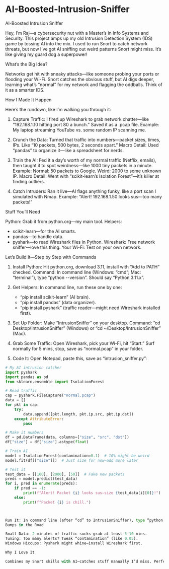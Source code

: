 # AI-Boosted-Intrusion-Sniffer
AI-Boosted Intrusion Sniffer

Hey, I’m Raj—a cybersecurity nut with a Master’s in Info Systems and Security. This project amps up my old Intrusion Detection System (IDS) game by tossing AI into the mix. I used to run Snort to catch network threats, but now I’ve got AI sniffing out weird patterns Snort might miss. It’s like giving my guard dog a superpower!

What’s the Big Idea?

Networks get hit with sneaky attacks—like someone probing your ports or flooding your Wi-Fi. Snort catches the obvious stuff, but AI digs deeper, learning what’s “normal” for my network and flagging the oddballs. Think of it as a smarter IDS.

How I Made It Happen

Here’s the rundown, like I’m walking you through it:

1. Capture Traffic: I fired up Wireshark to grab network chatter—like “192.168.1.10 hitting port 80 a bunch.” Saved it as a .pcap file.
   Example: My laptop streaming YouTube vs. some random IP scanning me.

2. Crunch the Data: Turned that traffic into numbers—packet sizes, times, IPs. Like “10 packets, 500 bytes, 2 seconds apart.”
   Macro Detail: Used “pandas” to organize it—like a spreadsheet for nerds.

3. Train the AI: Fed it a day’s worth of my normal traffic (Netflix, emails), then taught it to spot weirdness—like 1000 tiny packets in a minute.
   Example: Normal: 50 packets to Google. Weird: 2000 to some unknown IP.
   Macro Detail: Went with “scikit-learn’s Isolation Forest”—it’s killer at finding outliers.

4. Catch Intruders: Ran it live—AI flags anything funky, like a port scan I simulated with Nmap.
   Example: “Alert! 192.168.1.50 looks sus—too many packets!”

Stuff You’ll Need

Python: Grab it from python.org—my main tool.
Helpers:
- scikit-learn—for the AI smarts.
- pandas—to handle data.
- pyshark—to read Wireshark files in Python.
Wireshark: Free network sniffer—love this thing.
Your Wi-Fi: Test on your own network.

Let’s Build It—Step by Step with Commands

1. Install Python: Hit python.org, download 3.11, install with “Add to PATH” checked.
   Command: In command line (Windows: “cmd”; Mac: “terminal”), type “python --version”. Should say “Python 3.11.x”.

2. Get Helpers: In command line, run these one by one:
   - “pip install scikit-learn” (AI brain).
   - “pip install pandas” (data organizer).
   - “pip install pyshark” (traffic reader—might need Wireshark installed first).

3. Set Up Folder: Make “IntrusionSniffer” on your desktop.
   Command: “cd Desktop\IntrusionSniffer” (Windows) or “cd ~/Desktop/IntrusionSniffer” (Mac).

4. Grab Some Traffic: Open Wireshark, pick your Wi-Fi, hit “Start.” Surf normally for 5 mins, stop, save as “normal.pcap” in your folder.

5. Code It: Open Notepad, paste this, save as “intrusion_sniffer.py”:
```python
# My AI intrusion catcher
import pyshark
import pandas as pd
from sklearn.ensemble import IsolationForest

# Read traffic
cap = pyshark.FileCapture("normal.pcap")
data = []
for pkt in cap:
    try:
        data.append([pkt.length, pkt.ip.src, pkt.ip.dst])
    except AttributeError:
        pass

# Make it numbers
df = pd.DataFrame(data, columns=["size", "src", "dst"])
df["size"] = df["size"].astype(float)

# Train AI
model = IsolationForest(contamination=0.1)  # 10% might be weird
model.fit(df[["size"]])  # Just size for now—add more later

# Test it
test_data = [[100], [2000], [50]]  # Fake new packets
preds = model.predict(test_data)
for i, pred in enumerate(preds):
    if pred == -1:
        print(f"Alert! Packet {i} looks sus—size {test_data[i][0]}!")
    else:
        print(f"Packet {i} is chill.")



Run It: In command line (after “cd” to IntrusionSniffer), type “python intrusion_sniffer.py”. See what it flags!
Bumps in the Road

Small Data: 2 minutes of traffic sucks—grab at least 5-10 mins.
Tuning: Too many alerts? Tweak “contamination” (like 0.05).
Windows Hiccups: Pyshark might whine—install Wireshark first.

Why I Love It

Combines my Snort skills with AI—catches stuff manually I’d miss. Perfect for my auditing vibe.
